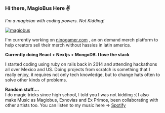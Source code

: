  ### Hi there, MagioBus Here ✌️
 *I'm a magician with coding powers. Not Kidding!*

<p align="left"> <a  href="https://twitter.com/magiobus" target="blank"><img  src="https://img.shields.io/twitter/follow/magiobus?logo=twitter&style=for-the-badge"  alt="magiobus" /></a> </p>

I'm currently working on <a href="https://ninogamer.com">ninogamer.com</a> , an on demand merch platform to help creators sell their merch without hassles in latin america.

**Currently doing React + Nextjs + MongoDB. I love the stack**  

I started coding using ruby on rails back in 2014 and attending hackathons all over Mexico and US. Doing projects from scratch is something that I really enjoy,  it requires not only tech knowledge, but to change hats often to solve other kinds of problems. 

**Random stuff....** 
</br>
I do magic tricks since high school, I told you I was not kidding :( 
I also make Music as Magiobus, Exnovias and Ex Primos, been collaborating with other artists too.
You can listen to my music here => [Spotify](https://open.spotify.com/playlist/3ZfzaNPrm2GnsFksYXzzrE?si=8442e32607334691)
